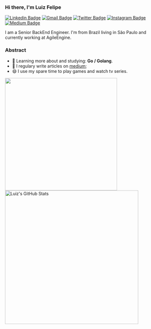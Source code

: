 ### Hi there, I'm Luiz Felipe
[![Linkedin Badge](https://img.shields.io/badge/-LinkedIn-0e76a8?style=flat-square&logo=Linkedin&logoColor=white)](https://www.linkedin.com/in/luizfelipea-silva)
[![Gmail Badge](https://img.shields.io/badge/-gmail-c14438?style=flat-square&logo=Gmail&logoColor=white&link=mailto:luiz.f.silva1406@gmail.com)](mailto:luiz.f.silva1406@gmail.com)
[![Twitter Badge](https://img.shields.io/badge/-Twitter-00acee?style=flat-square&logo=Twitter&logoColor=white)](https://twitter.com/theluizfelipe_)
[![Instagram Badge](https://img.shields.io/badge/-Instagram-e4405f?style=flat-square&logo=Instagram&logoColor=white)](https://www.instagram.com/felipx_14/)
[![Medium Badge](https://img.shields.io/badge/medium-%2312100E.svg?&style=for-square&logo=medium&logoColor=white)](https://medium.com/@luiz-felipe-programmer)

I am a Senior BackEnd Engineer. I'm from Brazil living in São Paulo and currently working at AgileEngine.

### Abstract
- 🌱 Learning more about and studying: **Go / Golang**.
- 📝 I regulary write articles on [medium](https://medium.com/@luiz-felipe-programmer);
- 😄 I use my spare time to play games and watch tv series.

<a href="https://github.com/LuizFelipeA/LuizFelipeA">
  <img align="center" width="370" src="https://github-readme-stats.vercel.app/api/top-langs/?username=LuizFelipeA&title_color=ffffff&text_color=c9cacc&icon_color=2bbc8a&bg_color=1d1f21&layout=compact&langs_count=8" />
</a>

<a href="https://github.com/LuizFelipeA/LuizFelipeA">
  <img align="center" width="440" src="https://github-readme-stats.vercel.app/api?username=LuizFelipeA&show_icons=true&count_private=true&include_all_commits=true&title_color=ffffff&text_color=c9cacc&icon_color=2bbc8a&bg_color=1d1f21" alt="Luiz's GitHub Stats" />
</a>

